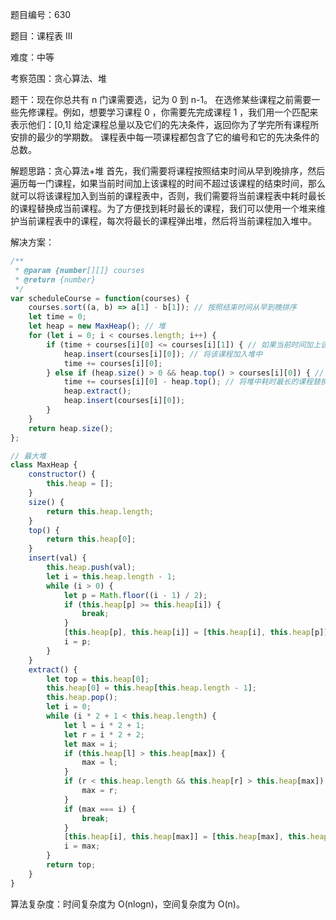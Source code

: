 题目编号：630

题目：课程表 III

难度：中等

考察范围：贪心算法、堆

题干：现在你总共有 n 门课需要选，记为 0 到 n-1。
在选修某些课程之前需要一些先修课程。例如，想要学习课程 0 ，你需要先完成课程 1 ，我们用一个匹配来表示他们：[0,1]
给定课程总量以及它们的先决条件，返回你为了学完所有课程所安排的最少的学期数。
课程表中每一项课程都包含了它的编号和它的先决条件的总数。

解题思路：贪心算法+堆
首先，我们需要将课程按照结束时间从早到晚排序，然后遍历每一门课程，如果当前时间加上该课程的时间不超过该课程的结束时间，那么就可以将该课程加入到当前的课程表中，否则，我们需要将当前课程表中耗时最长的课程替换成当前课程。为了方便找到耗时最长的课程，我们可以使用一个堆来维护当前课程表中的课程，每次将最长的课程弹出堆，然后将当前课程加入堆中。

解决方案：

```javascript
/**
 * @param {number[][]} courses
 * @return {number}
 */
var scheduleCourse = function(courses) {
    courses.sort((a, b) => a[1] - b[1]); // 按照结束时间从早到晚排序
    let time = 0;
    let heap = new MaxHeap(); // 堆
    for (let i = 0; i < courses.length; i++) {
        if (time + courses[i][0] <= courses[i][1]) { // 如果当前时间加上该课程的时间不超过该课程的结束时间
            heap.insert(courses[i][0]); // 将该课程加入堆中
            time += courses[i][0];
        } else if (heap.size() > 0 && heap.top() > courses[i][0]) { // 如果当前时间加上该课程的时间超过该课程的结束时间，并且堆中有课程
            time += courses[i][0] - heap.top(); // 将堆中耗时最长的课程替换成当前课程
            heap.extract();
            heap.insert(courses[i][0]);
        }
    }
    return heap.size();
};

// 最大堆
class MaxHeap {
    constructor() {
        this.heap = [];
    }
    size() {
        return this.heap.length;
    }
    top() {
        return this.heap[0];
    }
    insert(val) {
        this.heap.push(val);
        let i = this.heap.length - 1;
        while (i > 0) {
            let p = Math.floor((i - 1) / 2);
            if (this.heap[p] >= this.heap[i]) {
                break;
            }
            [this.heap[p], this.heap[i]] = [this.heap[i], this.heap[p]];
            i = p;
        }
    }
    extract() {
        let top = this.heap[0];
        this.heap[0] = this.heap[this.heap.length - 1];
        this.heap.pop();
        let i = 0;
        while (i * 2 + 1 < this.heap.length) {
            let l = i * 2 + 1;
            let r = i * 2 + 2;
            let max = i;
            if (this.heap[l] > this.heap[max]) {
                max = l;
            }
            if (r < this.heap.length && this.heap[r] > this.heap[max]) {
                max = r;
            }
            if (max === i) {
                break;
            }
            [this.heap[i], this.heap[max]] = [this.heap[max], this.heap[i]];
            i = max;
        }
        return top;
    }
}
```

算法复杂度：时间复杂度为 O(nlogn)，空间复杂度为 O(n)。